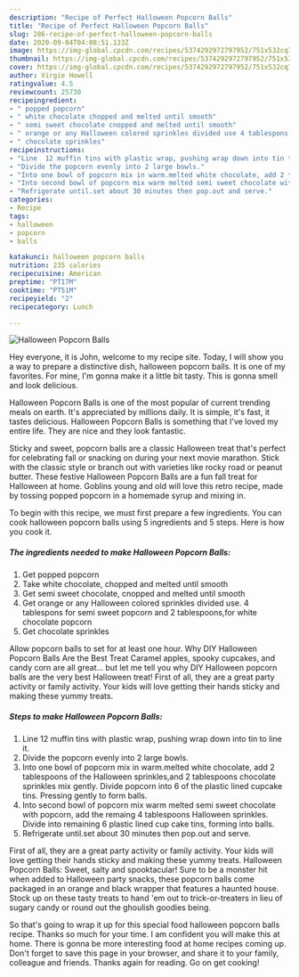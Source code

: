 ```yaml
---
description: "Recipe of Perfect Halloween Popcorn Balls"
title: "Recipe of Perfect Halloween Popcorn Balls"
slug: 286-recipe-of-perfect-halloween-popcorn-balls
date: 2020-09-04T04:08:51.133Z
image: https://img-global.cpcdn.com/recipes/5374292972797952/751x532cq70/halloween-popcorn-balls-recipe-main-photo.jpg
thumbnail: https://img-global.cpcdn.com/recipes/5374292972797952/751x532cq70/halloween-popcorn-balls-recipe-main-photo.jpg
cover: https://img-global.cpcdn.com/recipes/5374292972797952/751x532cq70/halloween-popcorn-balls-recipe-main-photo.jpg
author: Virgie Howell
ratingvalue: 4.5
reviewcount: 25730
recipeingredient:
- " popped popcorn"
- " white chocolate chopped and melted until smooth"
- " semi sweet chocolate cnopped and melted until smooth"
- " orange or any Halloween colored sprinkles divided use 4 tablespons for semi sweet popcorn and 2 tablespoonsfor white chocolate popcorn"
- " chocolate sprinkles"
recipeinstructions:
- "Line  12 muffin tins with plastic wrap, pushing wrap down into tin to line it."
- "Divide the popcorn evenly into 2 large bowls."
- "Into one bowl of popcorn mix in warm.melted white chocolate, add 2 tablespoons of the Halloween sprinkles,and 2 tablespoons chocolate sprinkles mix gently.  Divide popcorn into 6 of the plastic lined cupcake tins. Pressing gently to form  balls."
- "Into second bowl of popcorn mix warm melted semi sweet chocolate with popcorn, add the remaing 4 tablespoons Halloween sprinkles. Divide into remaining 6 plastic lined cup cake tins, forming into balls."
- "Refrigerate until.set about 30 minutes then pop.out and serve."
categories:
- Recipe
tags:
- halloween
- popcorn
- balls

katakunci: halloween popcorn balls 
nutrition: 235 calories
recipecuisine: American
preptime: "PT17M"
cooktime: "PT51M"
recipeyield: "2"
recipecategory: Lunch

---
```



![Halloween Popcorn Balls](https://img-global.cpcdn.com/recipes/5374292972797952/751x532cq70/halloween-popcorn-balls-recipe-main-photo.jpg)

Hey everyone, it is John, welcome to my recipe site. Today, I will show you a way to prepare a distinctive dish, halloween popcorn balls. It is one of my favorites. For mine, I'm gonna make it a little bit tasty. This is gonna smell and look delicious.

Halloween Popcorn Balls is one of the most popular of current trending meals on earth. It's appreciated by millions daily. It is simple, it's fast, it tastes delicious. Halloween Popcorn Balls is something that I've loved my entire life. They are nice and they look fantastic.

Sticky and sweet, popcorn balls are a classic Halloween treat that&#39;s perfect for celebrating fall or snacking on during your next movie marathon. Stick with the classic style or branch out with varieties like rocky road or peanut butter. These festive Halloween Popcorn Balls are a fun fall treat for Halloween at home. Goblins young and old will love this retro recipe, made by tossing popped popcorn in a homemade syrup and mixing in.


To begin with this recipe, we must first prepare a few ingredients. You can cook halloween popcorn balls using 5 ingredients and 5 steps. Here is how you cook it.

<!--inarticleads1-->

##### The ingredients needed to make Halloween Popcorn Balls:

1. Get  popped popcorn
1. Take  white chocolate, chopped and melted until smooth
1. Get  semi sweet chocolate, cnopped and melted until smooth
1. Get  orange or any Halloween colored sprinkles divided use. 4 tablespons for semi sweet popcorn and 2 tablespoons,for white chocolate popcorn
1. Get  chocolate sprinkles


Allow popcorn balls to set for at least one hour. Why DIY Halloween Popcorn Balls Are the Best Treat Caramel apples, spooky cupcakes, and candy corn are all great… but let me tell you why DIY Halloween popcorn balls are the very best Halloween treat! First of all, they are a great party activity or family activity. Your kids will love getting their hands sticky and making these yummy treats. 

<!--inarticleads2-->

##### Steps to make Halloween Popcorn Balls:

1. Line  12 muffin tins with plastic wrap, pushing wrap down into tin to line it.
1. Divide the popcorn evenly into 2 large bowls.
1. Into one bowl of popcorn mix in warm.melted white chocolate, add 2 tablespoons of the Halloween sprinkles,and 2 tablespoons chocolate sprinkles mix gently.  Divide popcorn into 6 of the plastic lined cupcake tins. Pressing gently to form  balls.
1. Into second bowl of popcorn mix warm melted semi sweet chocolate with popcorn, add the remaing 4 tablespoons Halloween sprinkles. Divide into remaining 6 plastic lined cup cake tins, forming into balls.
1. Refrigerate until.set about 30 minutes then pop.out and serve.


First of all, they are a great party activity or family activity. Your kids will love getting their hands sticky and making these yummy treats. Halloween Popcorn Balls: Sweet, salty and spooktacular! Sure to be a monster hit when added to Halloween party snacks, these popcorn balls come packaged in an orange and black wrapper that features a haunted house. Stock up on these tasty treats to hand &#39;em out to trick-or-treaters in lieu of sugary candy or round out the ghoulish goodies being. 

So that's going to wrap it up for this special food halloween popcorn balls recipe. Thanks so much for your time. I am confident you will make this at home. There is gonna be more interesting food at home recipes coming up. Don't forget to save this page in your browser, and share it to your family, colleague and friends. Thanks again for reading. Go on get cooking!
